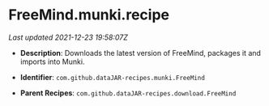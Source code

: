 # FreeMind.munki.recipe

_Last updated 2021-12-23 19:58:07Z_

- **Description**: Downloads the latest version of FreeMind, packages it and imports into Munki.

- **Identifier**: `com.github.dataJAR-recipes.munki.FreeMind`

- **Parent Recipes**: `com.github.dataJAR-recipes.download.FreeMind`